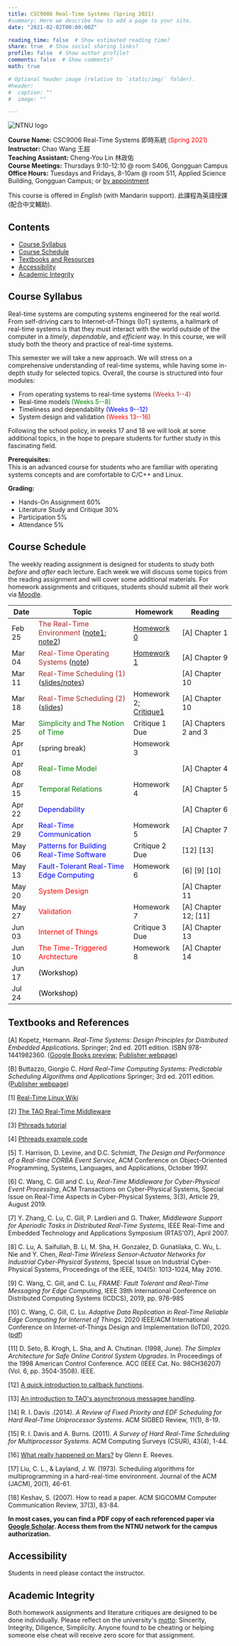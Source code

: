 ```yaml
---
title: CSC9006 Real-Time Systems (Spring 2021)
#summary: Here we describe how to add a page to your site.
date: "2021-02-02T00:00:00Z"

reading_time: false  # Show estimated reading time?
share: true  # Show social sharing links?
profile: false  # Show author profile?
comments: false  # Show comments?
math: true

# Optional header image (relative to `static/img/` folder).
#header:
#  caption: ""
#  image: ""

---
```


![NTNU logo](../../img/ntnu_logo.png)

**Course Name:** CSC9006 Real-Time Systems 即時系統 <span style="color:red">(Spring 2021)</span>  
**Instructor:** Chao Wang 王超  
**Teaching Assistant:** Cheng-You Lin 林政佑  
**Course Meetings:** Thursdays 9:10-12:10 @ room S406, Gongguan Campus  
**Office Hours:** Tuesdays and Fridays, 8-10am  @ room 511, Applied Science Building, Gongguan Campus; or [by appointment](mailto:cw@ntnu.edu.tw)  

This course is offered in _English_ (with Mandarin support). 此課程為英語授課 (配合中文輔助).

## Contents

* [Course Syllabus](#syllabus) <a name="syllabus"></a>
* [Course Schedule](#schedule)
* [Textbooks and Resources](#resource)
* [Accessibility](#accessibility)
* [Academic Integrity](#accessibility)

## Course Syllabus
Real-time systems are computing systems engineered for the real world.
From self-driving cars to Internet-of-Things (IoT) systems,
a hallmark of real-time systems is that they must interact with
the world outside of the computer
in a _timely_, _dependable_, and _efficient_ way.
In this course,
we will study both the theory and practice of
real-time systems.

This semester we will take a new approach.
We will stress on a comprehensive understanding
of real-time systems, while having some in-depth study
for selected topics.
Overall, the course is structured into four modules:
* From operating systems to real-time systems <span style="color:brown">(Weeks 1--4)</span>
* Real-time models <span style="color:green">(Weeks 5--8)</span>
* Timeliness and dependability <span style="color:blue">(Weeks 9--12)</span>
* System design and validation <span style="color:red">(Weeks 13--16)</span>

Following the school policy, in weeks 17 and 18
we will look at some additional topics,
in the hope to prepare students for further study
in this fascinating field.

**Prerequisites:**  
This is an advanced course for students
who are familiar with operating systems concepts
and are comfortable to C/C++ and Linux.

**Grading:**  
* Hands-On Assignment 60%  
* Literature Study and Critique 30%<a name="schedule"></a>  
* Participation 5%  
* Attendance 5%  

## Course Schedule
The weekly reading assignment is designed for
students to study both _before_ and _after_ each lecture.
Each week we will discuss some topics from the reading assignment
and will cover some additional materials.
For homework assignments and critiques,
students should submit all their work via [Moodle](https://moodle.ntnu.edu.tw/).

| Date | Topic | Homework | Reading | 
| ---  | --- | --- | --- |
| Feb 25 | <span style="color:brown">The Real-Time Environment</span> ([note1](https://github.com/wangc86/csc9006/blob/master/lecture00.pdf); [note2](https://github.com/wangc86/csc9006/blob/master/lecture01.pdf)) | [Homework 0](https://github.com/wangc86/csc9006/blob/master/hw0.pdf) | [A] Chapter 1 | 
| Mar 04 | <span style="color:brown">Real-Time Operating Systems</span> ([note](https://github.com/wangc86/csc9006/blob/master/lecture02.pdf)) | [Homework 1](https://github.com/wangc86/csc9006/blob/master/hw1.pdf) | [A] Chapter 9 | 
| Mar 11 | <span style="color:brown">Real-Time Scheduling (1)</span> ([slides/notes](https://github.com/wangc86/csc9006))| | [A] Chapter 10 | 
| Mar 18 | <span style="color:brown">Real-Time Scheduling (2)</span> ([slides](https://github.com/wangc86/csc9006)) | Homework 2;<br>[Critique1](https://github.com/wangc86/csc9006/blob/master/critique1.pdf) | [A] Chapter 10 |
| Mar 25 | <span style="color:green">Simplicity and The Notion of Time</span> | Critique 1 Due | [A] Chapters 2 and 3 |
| Apr 01 | (spring break) | Homework 3 |  |
| Apr 08 | <span style="color:green">Real-Time Model</span> |  | [A] Chapter 4 |
| Apr 15 | <span style="color:green">Temporal Relations</span> | Homework 4 | [A] Chapter 5 |
| Apr 22 | <span style="color:blue">Dependability</span> | | [A] Chapter 6 |
| Apr 29 | <span style="color:blue">Real-Time Communication</span> | Homework 5 | [A] Chapter 7 |
| May 06 | <span style="color:blue">Patterns for Building Real-Time Software</span> | Critique 2 Due | [12] [13] |
| May 13 | <span style="color:blue">Fault-Tolerant Real-Time Edge Computing</span> | Homework 6 | [6] [9] [10]|
| May 20 | <span style="color:red">System Design</span> | | [A] Chapter 11 |
| May 27 | <span style="color:red">Validation</span> | Homework 7 | [A] Chapter 12; [11] |
| Jun 03 | <span style="color:red">Internet of Things</span> | Critique 3 Due | [A] Chapter 13 |
| Jun 10 | <span style="color:red">The Time-Triggered Archtecture</span> | Homework 8 | [A] Chapter 14 <a name="resource"></a>|
| Jun 17 | <span style="color:black">(Workshop)</span> |  |  |
| Jul 24 | <span style="color:black">(Workshop)</span> |  |  |

## Textbooks and References

[A] Kopetz, Hermann. _Real-Time Systems: Design Principles for Distributed Embedded Applications_. Springer; 2nd ed. 2011 edition. ISBN 978-1441982360. ([Google Books preview](https://books.google.com.tw/books?hl=zh-TW&lr=&id=oJZsvEawlAMC&oi=fnd&pg=PR3&dq=Real-Time+Systems:+Design+Principles+for+Distributed+Embedded+Applications&ots=nMrNn5LB9z&sig=kBRT4x6xnRBh8e-jTTGcC4VCI_k&redir_esc=y#v=onepage&q=Real-Time%20Systems%3A%20Design%20Principles%20for%20Distributed%20Embedded%20Applications&f=false); [Publisher webpage](https://www.springer.com/gp/book/9781441982360))

[B] Buttazzo, Giorgio C. _Hard Real-Time Computing Systems: Predictable Scheduling Algorithms and Applications_ Springer; 3rd ed. 2011 edition. ([Publisher webpage](https://www.springer.com/gp/book/9781461406754))

[1] [Real-Time Linux Wiki](https://rt.wiki.kernel.org/index.php/Frequently_Asked_Questions)

[2] [The TAO Real-Time Middleware](http://www.dre.vanderbilt.edu/~schmidt/TAO.html)

[3] [Pthreads tutorial](https://randu.org/tutorials/threads/)

[4] [Pthreads example code](https://resources.oreilly.com/examples/9781565921153/)

[5] T. Harrison, D. Levine, and D.C. Schmidt, _The Design and Performance of a Real-time CORBA Event Service_, ACM Conference on Object-Oriented Programming, Systems, Languages, and Applications, October 1997. 

[6] C. Wang, C. Gill and C. Lu, _Real-Time Middleware for Cyber-Physical Event Processing_, ACM Transactions on Cyber-Physical Systems, Special Issue on Real-Time Aspects in Cyber-Physical Systems, 3(3), Article 29, August 2019.

[7] Y. Zhang, C. Lu, C. Gill, P. Lardieri and G. Thaker, _Middleware Support for Aperiodic Tasks in Distributed Real-Time Systems_, IEEE Real-Time and Embedded Technology and Applications Symposium (RTAS'07), April 2007.

[8] C. Lu, A. Saifullah, B. Li, M. Sha, H. Gonzalez, D. Gunatilaka, C. Wu, L. Nie and Y. Chen, _Real-Time Wireless Sensor-Actuator Networks for Industrial Cyber-Physical Systems_, Special Issue on Industrial Cyber-Physical Systems, Proceedings of the IEEE, 104(5): 1013-1024, May 2016. 

[9] C. Wang, C. Gill, and C. Lu, _FRAME: Fault Tolerant and Real-Time Messaging for Edge Computing_, IEEE 39th International Conference on Distributed Computing Systems (ICDCS), 2019, pp. 976-985
<a name="accessibility"></a>

[10] C. Wang, C. Gill, C. Lu. _Adaptive Data Replication in Real-Time Reliable Edge Computing for Internet of Things._ 2020 IEEE/ACM International Conference on Internet-of-Things Design and Implementation (IoTDI), 2020. ([pdf](https://wangc86.github.io/publication/iotdi20/iotdi20.pdf))

[11] D. Seto, B. Krogh, L. Sha, and A. Chutinan. (1998, June). _The Simplex Architecture for Safe Online Control System Upgrades_. In Proceedings of the 1998 American Control Conference. ACC (IEEE Cat. No. 98CH36207) (Vol. 6, pp. 3504-3508). IEEE.

[12] [A quick introduction to callback functions](https://developer.mozilla.org/en-US/docs/Glossary/Callback_function).

[13] [An introduction to TAO's asynchronous messagee handling](https://objectcomputing.com/resources/publications/mnb/an-introduction-to-taos-asynchronous-message-handling).

[14] R. I. Davis .(2014). _A Review of Fixed Priority and EDF Scheduling for Hard Real-Time Uniprocessor Systems_. ACM SIGBED Review, 11(1), 8-19.

[15] R. I. Davis and A. Burns. (2011). _A Survey of Hard Real-Time Scheduling for Multiprocessor Systems_. ACM Computing Surveys (CSUR), 43(4), 1-44.

[16] [What really happened on Mars?](https://www.cs.unc.edu/~anderson/teach/comp790/papers/mars_pathfinder_long_version.html) by Glenn E. Reeves.

[17] Liu, C. L., & Layland, J. W. (1973). Scheduling algorithms for multiprogramming in a hard-real-time environment. Journal of the ACM (JACM), 20(1), 46-61.

[18] Keshav, S. (2007). How to read a paper. ACM SIGCOMM Computer Communication Review, 37(3), 83-84.

**In most cases, you can find a PDF copy of each referenced paper via [Google Scholar](https://scholar.google.com/). Access them from the NTNU network for the campus authorization.**

## Accessibility
<a name="integrity"></a>
Students in need please contact the instructor.

## Academic Integrity
Both homework assignments and
literature critiques are designed to be done individually.
Please reflect on the university's [motto](http://archives.lib.ntnu.edu.tw/c2/c2_1.jsp): Sincerity, Integrity, Diligence, Simplicity. Anyone found to be cheating or helping someone else cheat will receive zero score for that assignment.


